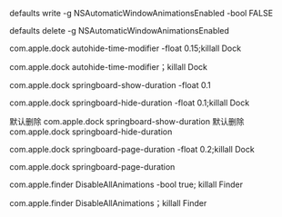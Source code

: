 defaults write -g NSAutomaticWindowAnimationsEnabled -bool FALSE

defaults delete -g NSAutomaticWindowAnimationsEnabled



com.apple.dock autohide-time-modifier -float 0.15;killall Dock

com.apple.dock autohide-time-modifier；killall Dock



com.apple.dock springboard-show-duration -float 0.1

com.apple.dock springboard-hide-duration -float 0.1;killall Dock

默认删除 com.apple.dock springboard-show-duration 默认删除 com.apple.dock springboard-hide-duration



com.apple.dock springboard-page-duration -float 0.2;killall Dock

com.apple.dock springboard-page-duration



com.apple.finder DisableAllAnimations -bool true; killall Finder

com.apple.finder DisableAllAnimations；killall Finder